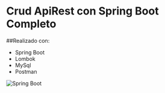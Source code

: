 # Crud ApiRest con Spring Boot Completo

##Realizado con:
- Spring Boot
- Lombok
- MySql
- Postman

<image src="[https://picsum.photos/800/600](https://www.google.com/url?sa=i&url=https%3A%2F%2Frubensa.wordpress.com%2F2021%2F05%2F03%2Fguia-completa-a-la-gestion-de-excepciones-en-spring-boot%2F&psig=AOvVaw2d0LrlFMC3s-9a9u1qKoKa&ust=1701541342474000&source=images&cd=vfe&opi=89978449&ved=0CBEQjRxqFwoTCNjW2cvt7oIDFQAAAAAdAAAAABAl)https://www.google.com/url?sa=i&url=https%3A%2F%2Frubensa.wordpress.com%2F2021%2F05%2F03%2Fguia-completa-a-la-gestion-de-excepciones-en-spring-boot%2F&psig=AOvVaw2d0LrlFMC3s-9a9u1qKoKa&ust=1701541342474000&source=images&cd=vfe&opi=89978449&ved=0CBEQjRxqFwoTCNjW2cvt7oIDFQAAAAAdAAAAABAl" alt="Spring Boot">


